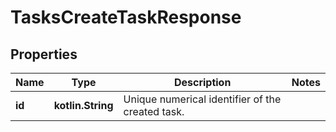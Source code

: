 
# TasksCreateTaskResponse

## Properties
Name | Type | Description | Notes
------------ | ------------- | ------------- | -------------
**id** | **kotlin.String** | Unique numerical identifier of the created task. | 



